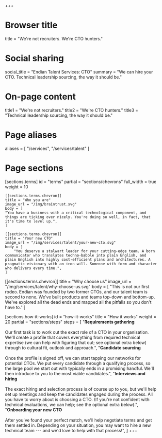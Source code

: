 +++
# Browser title
title = "We're not recruiters. We're CTO hunters."

# Social sharing
social_title = "Endian Talent Services: CTO"
summary = "We can hire your CTO. Technical leadership sourcing, the way it should be."

# On-page content
title1 = "We're not recruiters."
title2 = "We're CTO hunters."
title3 = "Technical leadership sourcing, the way it should be."

# Page aliases
aliases = [
    "/services",
    "/services/talent"
]

# Page sections
[sections.terms]
id = "terms"
partial = "sections/chevrons"
full_width = true
weight = 10

    [[sections.terms.chevron]]
    title = "Who you are"
    image_url = "/img/braintrust.svg"
    body = [
    "You have a business with a critical technological component, and things are ticking over nicely. You're doing so well, in fact, that it's time to level up.",
    ]

    [[sections.terms.chevron]]
    title = "Your new CTO"
    image_url = "/img/services/talent/your-new-cto.svg"
    body = [
        "You deserve a stalwart leader for your cutting-edge team. A born communicator who translates techno-babble into plain English, and plain English into highly cost-efficient plans and architectures. A pragmatic visionary with an iron will. Someone with form and character who delivers every time.",
    ]

  [[sections.terms.chevron]]
    title = "Why choose us"
    image_url = "/img/services/talent/why-choose-us.svg"
    body = [
        "This is not our first rodeo. Endian was founded by two former CTOs, and our talent team is second to none. We've built products and teams top-down and bottom-up. We've explored all the dead ends and mapped all the pitfalls so you don't have to."
    ]

[sections.how-it-works]
id = "how-it-works"
title = "How it works"
weight = 20
partial = "sections/steps"
steps = [
    "**Requirements gathering**<br/><br/>Our first task is to work out the exact role of a CTO in your organisation. We'll create a profile that covers everything from required technical expertise (we can help with figuring that out; see optional extra below) through to cultural fit, outlook and approach.",
    "**Candidate sourcing**<br /><br />Once the profile is signed off, we can start tapping our networks for potential CTOs. We put every candidate through a qualifying process, so the large pool we start out with typically ends in a promising handful. We'll then introduce to you to the most viable candidates.",
    "**Interviews and hiring**<br /><br />The exact hiring and selection process is of course up to you, but we'll help set up meetings and keep the candidates engaged during the process. All you have to worry about is choosing a CTO. (If you're not confident with technical evaluations, we can help; see the optional extra below).",
    "**Onboarding your new CTO**<br /><br />After you've found your perfect match, we'll help negotiate terms and get them settled in. Depending on your situation, you may want to hire a new technical team --- and we'd love to help with that process!",
]
+++
